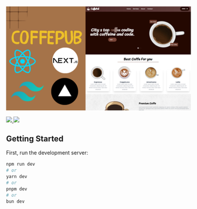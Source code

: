 

<img src="https://github.com/ersozberk/coffee-store-web/blob/master/public/images/coffepub.png"
 style="max-width: 100%;">


<div></div>


<a href="https://github.com/ersozberk" rel="nofollow">
<img src="https://efegorkemumit.github.io/assets/img/iconss/github.png" style="max-width: 10%;">
</a>

<a href="https://www.linkedin.com/in/berkersoz7/" rel="nofollow">
<img src="https://efegorkemumit.github.io/assets/img/iconss/linkedin.png" style="max-width: 10%;">
</a>



<div style="height:25px">

## Getting Started

First, run the development server:

```bash
npm run dev
# or
yarn dev
# or
pnpm dev
# or
bun dev
```

